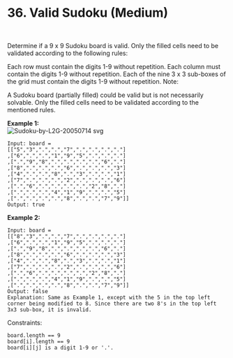 # 36. Valid Sudoku (Medium)
<br>

Determine if a 9 x 9 Sudoku board is valid. Only the filled cells need to be validated according to the following rules:

Each row must contain the digits 1-9 without repetition.
Each column must contain the digits 1-9 without repetition.
Each of the nine 3 x 3 sub-boxes of the grid must contain the digits 1-9 without repetition.
Note:

A Sudoku board (partially filled) could be valid but is not necessarily solvable.
Only the filled cells need to be validated according to the mentioned rules.
 

**Example 1:** <br>
![Sudoku-by-L2G-20050714 svg](https://github.com/Darsh1907/LeetCode-solutions/assets/118650412/904c4535-85b2-4de6-adac-437761296ee6)
<br>
```
Input: board = 
[["5","3",".",".","7",".",".",".","."]
,["6",".",".","1","9","5",".",".","."]
,[".","9","8",".",".",".",".","6","."]
,["8",".",".",".","6",".",".",".","3"]
,["4",".",".","8",".","3",".",".","1"]
,["7",".",".",".","2",".",".",".","6"]
,[".","6",".",".",".",".","2","8","."]
,[".",".",".","4","1","9",".",".","5"]
,[".",".",".",".","8",".",".","7","9"]]
Output: true
```

**Example 2:**
```
Input: board = 
[["8","3",".",".","7",".",".",".","."]
,["6",".",".","1","9","5",".",".","."]
,[".","9","8",".",".",".",".","6","."]
,["8",".",".",".","6",".",".",".","3"]
,["4",".",".","8",".","3",".",".","1"]
,["7",".",".",".","2",".",".",".","6"]
,[".","6",".",".",".",".","2","8","."]
,[".",".",".","4","1","9",".",".","5"]
,[".",".",".",".","8",".",".","7","9"]]
Output: false
Explanation: Same as Example 1, except with the 5 in the top left corner being modified to 8. Since there are two 8's in the top left 3x3 sub-box, it is invalid.
```

Constraints:
```
board.length == 9
board[i].length == 9
board[i][j] is a digit 1-9 or '.'.
```
